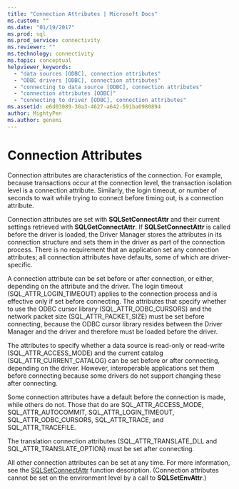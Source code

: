 ```yaml
---
title: "Connection Attributes | Microsoft Docs"
ms.custom: ""
ms.date: "01/19/2017"
ms.prod: sql
ms.prod_service: connectivity
ms.reviewer: ""
ms.technology: connectivity
ms.topic: conceptual
helpviewer_keywords: 
  - "data sources [ODBC], connection attributes"
  - "ODBC drivers [ODBC], connection attributes"
  - "connecting to data source [ODBC], connection attributes"
  - "connection attributes [ODBC]"
  - "connecting to driver [ODBC], connection attributes"
ms.assetid: e6d03089-30a3-4627-a642-591ba0980894
author: MightyPen
ms.author: genemi
---
```

# Connection Attributes
Connection attributes are characteristics of the connection. For example, because transactions occur at the connection level, the transaction isolation level is a connection attribute. Similarly, the login timeout, or number of seconds to wait while trying to connect before timing out, is a connection attribute.  
  
 Connection attributes are set with **SQLSetConnectAttr** and their current settings retrieved with **SQLGetConnectAttr**. If **SQLSetConnectAttr** is called before the driver is loaded, the Driver Manager stores the attributes in its connection structure and sets them in the driver as part of the connection process. There is no requirement that an application set any connection attributes; all connection attributes have defaults, some of which are driver-specific.  
  
 A connection attribute can be set before or after connection, or either, depending on the attribute and the driver. The login timeout (SQL_ATTR_LOGIN_TIMEOUT) applies to the connection process and is effective only if set before connecting. The attributes that specify whether to use the ODBC cursor library (SQL_ATTR_ODBC_CURSORS) and the network packet size (SQL_ATTR_PACKET_SIZE) must be set before connecting, because the ODBC cursor library resides between the Driver Manager and the driver and therefore must be loaded before the driver.  
  
 The attributes to specify whether a data source is read-only or read-write (SQL_ATTR_ACCESS_MODE) and the current catalog (SQL_ATTR_CURRENT_CATALOG) can be set before or after connecting, depending on the driver. However, interoperable applications set them before connecting because some drivers do not support changing these after connecting.  
  
 Some connection attributes have a default before the connection is made, while others do not. Those that do are SQL_ATTR_ACCESS_MODE, SQL_ATTR_AUTOCOMMIT, SQL_ATTR_LOGIN_TIMEOUT, SQL_ATTR_ODBC_CURSORS, SQL_ATTR_TRACE, and SQL_ATTR_TRACEFILE.  
  
 The translation connection attributes (SQL_ATTR_TRANSLATE_DLL and SQL_ATTR_TRANSLATE_OPTION) must be set after connecting.  
  
 All other connection attributes can be set at any time. For more information, see the [SQLSetConnectAttr](../../../odbc/reference/syntax/sqlsetconnectattr-function.md) function description. (Connection attributes cannot be set on the environment level by a call to **SQLSetEnvAttr**.)
